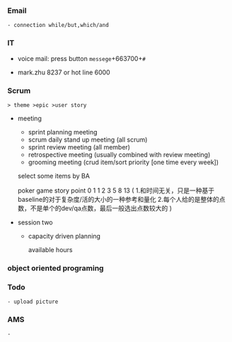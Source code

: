 ### Email

    - connection while/but,which/and
### IT

- voice mail: press button `messege`+663700+`#`

- mark.zhu 8237 or hot line 6000

### Scrum

    > theme >epic >user story

- meeting
    - sprint planning  meeting
    - scrum daily stand up meeting (all scrum)
    - sprint review meeting (all member)
    - retrospective meeting (usually combined with review meeting)
    - grooming meeting (crud item/sort priority [one time every week])
    
    select some items by BA

    poker game
    story point 0 1 1 2 3 5 8 13 
    (
        1.和时间无关，只是一种基于baseline的对于复杂度/活的大小的一种参考和量化
        2.每个人给的是整体的点数，不是单个的dev/qa点数，最后一般选出点数较大的
    )
- session two

    - capacity driven planning 

        available hours 


### object oriented programing
### Todo

    - upload picture
### AMS
    - 

        
        




